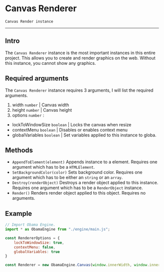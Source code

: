 # Canvas Renderer
``Canvas Render instance``

- - -

## Intro
The ``Canvas Renderer`` instance is the most important instances in this entire project. This allows you to create and render graphics on the web. Without this instance, you cannot show any graphics.

## Required arguments
The ``Canvas Renderer`` instance requires 3 arguments, I will list the required arguments.
1. width ``number`` | Canvas width
2. height ``number`` | Canvas height
3. options ``number`` :
  - lockToWindowSize ``boolean`` | Locks the canvas when resize
  - contextMenu ``boolean`` | Disables or enables context menu
  - globalVariables ``boolean`` | Set variables applied to this instance to globa.

## Methods

- ``AppendToElement(element)`` Appends instance to a element. Requires one argument which has to be a ``HTMLElement``.
- ``SetBackgroundColor(color)`` Sets background color. Requires one argument which has to be either an ``string`` or an ``array``.
- ``Destroy(renderObject)`` Destroys a render object applied to this instance. Requires one argument which has to be a ``RenderObject`` instance.
- ``Render()`` Renders render object applied to this object. Requires no arguments.

## Example
```javascript
// Import Obama Engine.
import * as ObamaEngine from "./engine/main.js";

const RendererOptions = {
    lockToWindowSize: true,
    contextMenu: false,
    globalVariables: true
}

const Renderer = new ObamaEngine.Canvas(window.innerWidth, window.innerHeight, RendererOptions);
```
